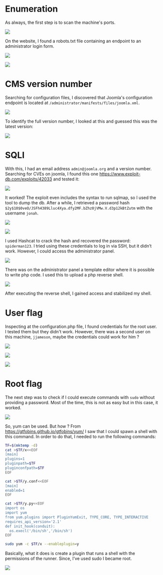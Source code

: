 # Enumeration

As always, the first step is to scan the machine's ports.

![](./assets/ports.png)

On the website, I found a robots.txt file containing an endpoint to an administrator login form.

![](./assets/robots.png)

![](./assets/administrator_login.png)

# CMS version number
Searching for configuration files, I discovered that Joomla's configuration endpoint is located at `/administrator/manifests/files/joomla.xml`.

![](./assets/joomla.png)

To identify the full version number, I looked at this and guessed this was the latest version:

![](./assets/updates_mysql.png)

# SQLI

With this, I had an email address `admin@joomla.org` and a version number. Searching for CVEs on joomla, I found this one https://www.exploit-db.com/exploits/42033 and tested it:

![](./assets/sqli_test.png)

It worked! The exploit even includes the syntax to run sqlmap, so I used the tool to dump the db. After a while, I retrieved a password hash `$2y$10$0veO/JSFh4389Lluc4Xya.dfy2MF.bZhz0jVMw.V.d3p12kBtZutm` with the username `jonah`.

![](./assets/jonah.png)

![](./assets/jonah_hash.png)

I used Hashcat to crack the hash and recovered the password: `spiderman123`. I tried using these credentials to log in via SSH, but it didn’t work. However, I could access the administrator panel.

![](./assets/administrator_panel.png)

There was on the administrator panel a template editor where it is possible to write php code. I used this to upload a php reverse shell.

![](./assets/administrator_template.png)

After executing the reverse shell, I gained access and stabilized my shell.

# User flag

Inspecting at the configuration.php file, I found credentials for the root user. I tested them but they didn't work. However, there was a second user on this machine, `jjameson`, maybe the credentials could work for him ?

![](./assets/configuration.png)

![](./assets/etc_passwd.png)

![](./assets/jjameson.png)

# Root flag

The next step was to check if I could execute commands with `sudo` without providing a password. Most of the time, this is not as easy but in this case, it worked.

![](./assets/sudo_perms.png)

So, yum can be used. But how ? From https://gtfobins.github.io/gtfobins/yum/ I saw that I could spawn a shell with this command. In order to do that, I needed to run the following commands:

```bash
TF=$(mktemp -d)
cat >$TF/x<<EOF
[main]
plugins=1
pluginpath=$TF
pluginconfpath=$TF
EOF

cat >$TF/y.conf<<EOF
[main]
enabled=1
EOF

cat >$TF/y.py<<EOF
import os
import yum
from yum.plugins import PluginYumExit, TYPE_CORE, TYPE_INTERACTIVE
requires_api_version='2.1'
def init_hook(conduit):
  os.execl('/bin/sh','/bin/sh')
EOF

sudo yum -c $TF/x --enableplugin=y
```

Basically, what it does is create a plugin that runs a shell with the permissions of the runner. Since, I've used sudo I became root.

![](./assets/sudo.png)

